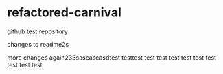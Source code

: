 # refactored-carnival
github test repository

changes to readme2s

more changes again233sascascasdtest
testtest
test
test
test
test
test
test
test
test
test
